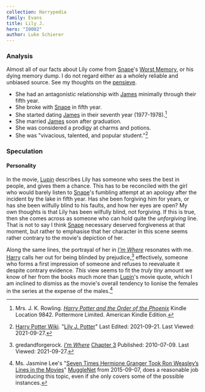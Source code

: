 ```yaml
---
collection: Harrypedia
family: Evans
title: Lily J.
hero: "I0002"
author: Luke Schierer
---
```



### Analysis

Almost all of our facts about Lily come from [Snape]'s [Worst Memory][], or his
dying memory dump. I do not regard either as a wholely reliable and unbiased
source.  See my thoughts on the [pensieve][].

[pensieve]: <../../../magic/time/pensieve>

[Snape]: <../../snape/severus>

[Worst Memory]: <../../snape/severus/swm/>

* She had an antagonistic relationship with [James] minimally through their
  fifth year.
* She broke with [Snape] in fifth year. 
* She started dating [James] in their seventh year (1977-1978).[^20210927-3]
* She married [James] soon after graduation.
* She was considered a prodigy at charms and potions.
* She was "vivacious, talented, and popular student."[^20210927-1]

[^20210927-3]: Mrs. J. K. Rowling.
    _[Harry Potter and the Order of the Phoenix](https://www.goodreads.com/book/show/2.Harry_Potter_and_the_Order_of_the_Phoenix)_
    Kindle Location 9842. Pottermore Limited. American Kindle Edition. 

[^20210927-1]: [Harry Potter Wiki](https://harrypotter.fandom.com/).
    "[Lily J. Potter](https://harrypotter.fandom.com/wiki/Lily_J._Potter)"
    Last Edited: 2021-09-21. Last Viewed: 2021-09-27. 

### Speculation

#### Personality

In the movie, [Lupin] describes Lily has someone who sees the best in people, and
gives them a chance.  This has to be reconciled with the girl who would barely
listen to [Snape]'s fumbling attempt at an apology after the incident by the
lake in fifth year.  Has she been forgiving him for years, or has she been
wilfully blind to his faults, and how her eyes are open?  My own thoughts is
that Lily has been wilfully blind, not forgiving.  If this is true, then she
comes across as someone who can hold quite the *unforgiving* line.  That is not
to say I think [Snape] necessary deserved forgiveness at that moment, but
rather to emphasise that her character in this scene seems rather contrary to
the movie's depiction of her.  

Along the same lines, the portrayal of her in _[I'm Where][GAFRIW1]_ resonates
with me.  [Harry] calls her out for being blinded by prejudice,[^20210927-4]
effectively, someone who forms a first impression of someone and refuses to
reevaluate it despite contrary evidence.  *This* view seems to fit the *truly
tiny* amount we know of her from the books much more than [Lupin]'s movie
quote, which I am inclined to dismiss as the movie's overall tendency to lionise
the females in the series at the expense of the males.[^20210927-2]  

[GAFRIW1]: https://www.fanfiction.net/s/6126906

[GAFRIW2]: https://www.fanfiction.net/s/6126906

[James]: <../../potter/james/>

[Harry]: <../../potter/harry_james/>

[Lupin]: <../../lupin/remus_john/>

[Snape]: <../../snape/severus/>

[^20210927-4]: gredandforgerock.
    _[I'm Where][GAFRIW2]_ [Chapter 3](https://www.fanfiction.net/s/6126906/3/I-m-Where)
    Published: 2010-07-09. Last Viewed: 2021-09-27. 

[^20210927-2]: Ms. Jasmine Lee's "[Seven Times Hermione Granger Took Ron
    Weasley’s Lines in the Movies](https://www.mugglenet.com/2015/09/7-times-hermione-granger-took-ron-weasleys-lines-in-the-movies/)"
    [MuggleNet](https://www.mugglenet.com/) from 2015-09-07, does a reasonable
    job introducing this topic, even if she only covers some of the possible
    instances. 

